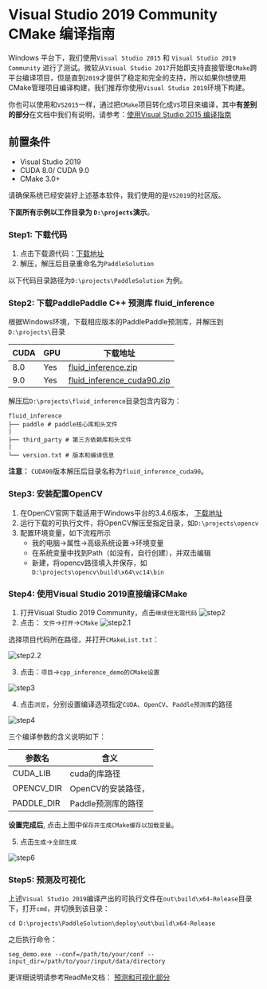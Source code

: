 # Visual Studio 2019 Community CMake 编译指南

Windows 平台下，我们使用`Visual Studio 2015` 和 `Visual Studio 2019 Community` 进行了测试。微软从`Visual Studio 2017`开始即支持直接管理`CMake`跨平台编译项目，但是直到`2019`才提供了稳定和完全的支持，所以如果你想使用CMake管理项目编译构建，我们推荐你使用`Visual Studio 2019`环境下构建。

你也可以使用和`VS2015`一样，通过把`CMake`项目转化成`VS`项目来编译，其中**有差别的部分**在文档中我们有说明，请参考：[使用Visual Studio 2015 编译指南](./windows_vs2015_build.md)

## 前置条件
* Visual Studio 2019
* CUDA 8.0/ CUDA 9.0
* CMake 3.0+

请确保系统已经安装好上述基本软件，我们使用的是`VS2019`的社区版。

**下面所有示例以工作目录为 `D:\projects`演示**。

### Step1: 下载代码

1. 点击下载源代码：[下载地址](https://github.com/sjtubinlong/PaddleSolution/archive/master.zip)
2. 解压，解压后目录重命名为`PaddleSolution`

以下代码目录路径为`D:\projects\PaddleSolution` 为例。


### Step2: 下载PaddlePaddle C++ 预测库 fluid_inference

根据Windows环境，下载相应版本的PaddlePaddle预测库，并解压到`D:\projects\`目录

| CUDA | GPU | 下载地址 |
|------|------|--------|
| 8.0 | Yes | [fluid_inference.zip](https://bj.bcebos.com/v1/paddleseg/fluid_inference_win.zip) |
| 9.0 | Yes | [fluid_inference_cuda90.zip](https://paddleseg.bj.bcebos.com/fluid_inference_cuda9_cudnn7.zip) |

解压后`D:\projects\fluid_inference`目录包含内容为：
```
fluid_inference
├── paddle # paddle核心库和头文件
|
├── third_party # 第三方依赖库和头文件
|
└── version.txt # 版本和编译信息
```
**注意：** `CUDA90`版本解压后目录名称为`fluid_inference_cuda90`。

### Step3: 安装配置OpenCV

1. 在OpenCV官网下载适用于Windows平台的3.4.6版本， [下载地址](https://sourceforge.net/projects/opencvlibrary/files/3.4.6/opencv-3.4.6-vc14_vc15.exe/download)  
2. 运行下载的可执行文件，将OpenCV解压至指定目录，如`D:\projects\opencv`
3. 配置环境变量，如下流程所示  
	- 我的电脑->属性->高级系统设置->环境变量  
    - 在系统变量中找到Path（如没有，自行创建），并双击编辑  
    - 新建，将opencv路径填入并保存，如`D:\projects\opencv\build\x64\vc14\bin` 

### Step4: 使用Visual Studio 2019直接编译CMake

1. 打开Visual Studio 2019 Community，点击`继续但无需代码`
![step2](https://paddleseg.bj.bcebos.com/inference/vs2019_step1.png)
2. 点击： `文件`->`打开`->`CMake`
![step2.1](https://paddleseg.bj.bcebos.com/inference/vs2019_step2.png)

选择项目代码所在路径，并打开`CMakeList.txt`：

![step2.2](https://paddleseg.bj.bcebos.com/inference/vs2019_step3.png)

3. 点击：`项目`->`cpp_inference_demo的CMake设置`

![step3](https://paddleseg.bj.bcebos.com/inference/vs2019_step4.png)

4. 点击`浏览`，分别设置编译选项指定`CUDA`、`OpenCV`、`Paddle预测库`的路径

![step4](https://paddleseg.bj.bcebos.com/inference/vs2019_step5.png)

三个编译参数的含义说明如下：

|  参数名   | 含义  |
|  ----  | ----  |
| CUDA_LIB  | cuda的库路径 |
| OPENCV_DIR  | OpenCV的安装路径， |
| PADDLE_DIR | Paddle预测库的路径 |

**设置完成后**, 点击上图中`保存并生成CMake缓存以加载变量`。

5. 点击`生成`->`全部生成`

![step6](https://paddleseg.bj.bcebos.com/inference/vs2019_step6.png)


### Step5: 预测及可视化

上述`Visual Studio 2019`编译产出的可执行文件在`out\build\x64-Release`目录下，打开`cmd`，并切换到该目录：

```
cd D:\projects\PaddleSolution\deploy\out\build\x64-Release
```

之后执行命令：

```
seg_demo.exe --conf=/path/to/your/conf --input_dir=/path/to/your/input/data/directory
```

更详细说明请参考ReadMe文档： [预测和可视化部分](../README.md)

